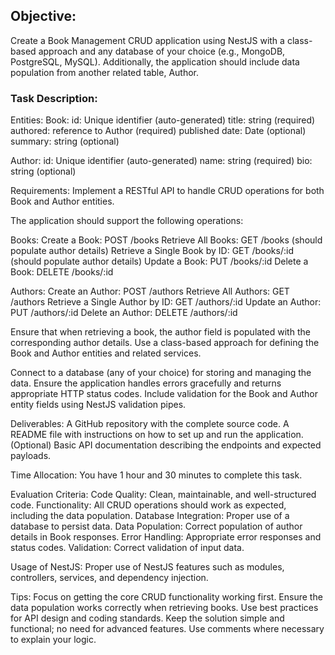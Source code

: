 ## Objective: 
Create a Book Management CRUD application using NestJS with a class-based approach and any database of your choice (e.g., MongoDB, PostgreSQL, MySQL). Additionally, the application should include data population from another related table, Author.


### Task Description:
Entities:
Book:
id: Unique identifier (auto-generated)
title: string (required)
authored: reference to Author (required)
published date: Date (optional)
summary: string (optional)


Author:
id: Unique identifier (auto-generated)
name: string (required)
bio: string (optional)


Requirements:
Implement a RESTful API to handle CRUD operations for both Book and Author entities.


The application should support the following operations:

Books:
Create a Book: POST /books
Retrieve All Books: GET /books (should populate author details)
Retrieve a Single Book by ID: GET /books/:id (should populate author details)
Update a Book: PUT /books/:id
Delete a Book: DELETE /books/:id

Authors:
Create an Author: POST /authors
Retrieve All Authors: GET /authors
Retrieve a Single Author by ID: GET /authors/:id
Update an Author: PUT /authors/:id
Delete an Author: DELETE /authors/:id


Ensure that when retrieving a book, the author field is populated with the corresponding author details.
Use a class-based approach for defining the Book and Author entities and related services.

Connect to a database (any of your choice) for storing and managing the data.
Ensure the application handles errors gracefully and returns appropriate HTTP status codes.
Include validation for the Book and Author entity fields using NestJS validation pipes.

Deliverables:
A GitHub repository with the complete source code.
A README file with instructions on how to set up and run the application.
(Optional) Basic API documentation describing the endpoints and expected payloads.

Time Allocation:
You have 1 hour and 30 minutes to complete this task.


Evaluation Criteria:
Code Quality: Clean, maintainable, and well-structured code.
Functionality: All CRUD operations should work as expected, including the data population.
Database Integration: Proper use of a database to persist data.
Data Population: Correct population of author details in Book responses.
Error Handling: Appropriate error responses and status codes.
Validation: Correct validation of input data.


Usage of NestJS: Proper use of NestJS features such as modules, controllers, services, and dependency injection.

Tips:
Focus on getting the core CRUD functionality working first.
Ensure the data population works correctly when retrieving books.
Use best practices for API design and coding standards.
Keep the solution simple and functional; no need for advanced features.
Use comments where necessary to explain your logic.
